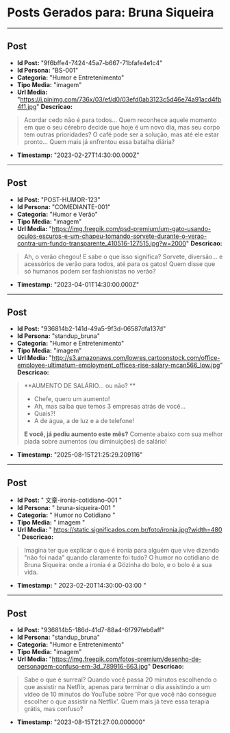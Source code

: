 # Posts Gerados para: Bruna Siqueira

---

## Post
- **Id Post:** "9f6bffe4-7424-45a7-b667-71bfafe4e1c4"
- **Id Persona:** "BS-001"
- **Categoria:** "Humor e Entretenimento"
- **Tipo Media:** "imagem"
- **Url Media:** "https://i.pinimg.com/736x/03/ef/d0/03efd0ab3123c5d46e74a91acd4fb4f1.jpg"
**Descricao:**
> Acordar cedo não é para todos... 
> Quem reconhece aquele momento em que o seu cérebro decide 
> que hoje é um novo dia, mas seu corpo tem outras prioridades? 
> O café pode ser a solução, mas até ele estar pronto...
> Quem mais já enfrentou essa batalha diária? 
- **Timestamp:** "2023-02-27T14:30:00.000Z"

---

## Post
- **Id Post:** "POST-HUMOR-123"
- **Id Persona:** "COMEDIANTE-001"
- **Categoria:** "Humor e Verão"
- **Tipo Media:** "imagem"
- **Url Media:** "https://img.freepik.com/psd-premium/um-gato-usando-oculos-escuros-e-um-chapeu-tomando-sorvete-durante-o-verao-contra-um-fundo-transparente_410516-127515.jpg?w=2000"
**Descricao:**
> Ah, o verão chegou!
> E sabe o que isso significa?
> Sorvete, diversão... e acessórios de verão para todos, até para os gatos!
> Quem disse que só humanos podem ser fashionistas no verão?
- **Timestamp:** "2023-04-01T14:30:00.000Z"

---

## Post
- **Id Post:** "936814b2-141d-49a5-9f3d-06587dfa137d"
- **Id Persona:** "standup_bruna"
- **Categoria:** "Humor e Entretenimento"
- **Tipo Media:** "imagem"
- **Url Media:** "http://s3.amazonaws.com/lowres.cartoonstock.com/office-employee-ultimatum-employment_offices-rise-salary-mcan566_low.jpg"
**Descricao:**
> **AUMENTO DE SALÁRIO... ou não? ** 
> - Chefe, quero um aumento! 
> - Ah, mas saiba que temos 3 empresas atrás de você... 
> - Quais?! 
> - A de água, a de luz e a de telefone! 
>   
> **E você, já pediu aumento este mês?**
> Comente abaixo com sua melhor piada sobre aumentos (ou diminuições) de salário!
- **Timestamp:** "2025-08-15T21:25:29.209116"

---

## Post
- **Id Post:** " 文章-ironia-cotidiano-001 "
- **Id Persona:** " bruna-siqueira-001 "
- **Categoria:** " Humor no Cotidiano "
- **Tipo Media:** " imagem "
- **Url Media:** " https://static.significados.com.br/foto/ironia.jpg?width=480 "
**Descricao:**
> Imagina ter que explicar o que é ironia para alguém que vive dizendo "não foi nada" quando claramente foi tudo?
> O humor no cotidiano de Bruna Siqueira: onde a ironia é a Gözinha do bolo, e o bolo é a sua vida.
- **Timestamp:** " 2023-02-20T14:30:00-03:00 "

---

## Post
- **Id Post:** "936814b5-186d-41d7-88a4-6f797feb6aff"
- **Id Persona:** "standup_bruna"
- **Categoria:** "Humor e Entretenimento"
- **Tipo Media:** "imagem"
- **Url Media:** "https://img.freepik.com/fotos-premium/desenho-de-personagem-confuso-em-3d_789916-663.jpg"
**Descricao:**
> Sabe o que é surreal? Quando você passa 20 minutos escolhendo o que assistir na Netflix, 
> apenas para terminar o dia assistindo a um vídeo de 10 minutos do YouTube sobre 'Por que você não consegue escolher o que assistir na Netflix'. 
> Quem mais já teve essa terapia grátis, mas confuso?
- **Timestamp:** "2023-08-15T21:27:00.000000"
